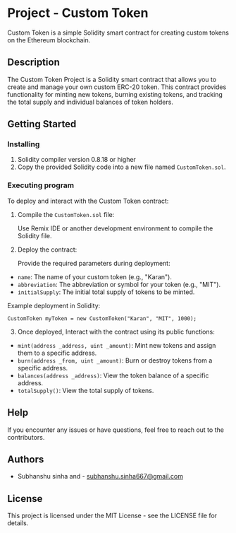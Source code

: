 # Project - Custom Token 

Custom Token is a simple Solidity smart contract for creating custom tokens on the Ethereum blockchain.

## Description

The Custom Token Project is a Solidity smart contract that allows you to create and manage your own custom ERC-20 token. This contract provides functionality for minting new tokens, burning existing tokens, and tracking the total supply and individual balances of token holders.

## Getting Started

### Installing

1. Solidity compiler version 0.8.18 or higher
2. Copy the provided Solidity code into a new file named `CustomToken.sol`.

### Executing program

To deploy and interact with the Custom Token contract:

1. Compile the `CustomToken.sol` file:

   Use Remix IDE or another development environment to compile the Solidity file.

2. Deploy the contract:
   
   Provide the required parameters during deployment:
  - `name`: The name of your custom token (e.g., "Karan").
  - `abbreviation`: The abbreviation or symbol for your token (e.g., "MIT").
  - `initialSupply`: The initial total supply of tokens to be minted.

Example deployment in Solidity:

    CustomToken myToken = new CustomToken("Karan", "MIT", 1000);

3. Once deployed, Interact with the contract using its public functions:

  - `mint(address _address, uint _amount)`: Mint new tokens and assign them to a specific address.
  - `burn(address _from, uint _amount)`: Burn or destroy tokens from a specific address.
  - `balances(address _address)`: View the token balance of a specific address.
  - `totalSupply()`: View the total supply of tokens.
    
## Help

If you encounter any issues or have questions, feel free to reach out to the contributors.

## Authors

  - Subhanshu sinha and - subhanshu.sinha667@gmail.com 

## License

This project is licensed under the MIT License - see the LICENSE file for details.

